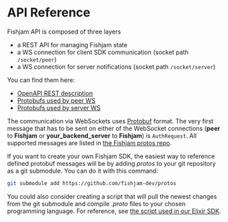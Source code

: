 # API Reference

Fishjam API is composed of three layers

* a REST API for managing Fishjam state
* a WS connection for client SDK communication (socket path `/socket/peer`)
* a WS connection for server notifications (socket path `/socket/server`)

You can find them here:

* [OpenAPI REST description](api_reference/rest_api.md)
* [Protobufs used by peer WS](https://github.com/fishjam-dev/protos/blob/master/fishjam/peer_notifications.proto)
* [Protobufs used by server WS](https://github.com/fishjam-dev/protos/blob/master/fishjam/server_notifications.proto)

The communication via WebSockets uses [Protobuf](https://protobuf.dev) format.
The very first message that has to be sent on either of the WebSocket connections (**peer** to **Fishjam** or
**your_backend_server** to **Fishjam**) is `AuthRequest`.
All supported messages are listed in [the Fishjam protos repo](https://github.com/fishjam-dev/protos).

If you want to create your own Fishjam SDK, the easiest way to reference defined protobuf messages
will be by adding *protos* to your git repository as a git submodule. You can do it with this command:

```bash
git submodule add https://github.com/fishjam-dev/protos
```

You could also consider creating a script that will pull the newest changes from the git submodule and compile
*.proto* files to your chosen programming language.
For reference, see [the script used in our Elixir SDK](https://github.com/fishjam-dev/elixir_server_sdk/blob/master/compile_proto.sh).
